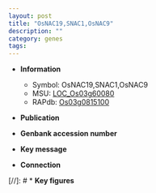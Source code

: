 ```yaml
---
layout: post
title: "OsNAC19,SNAC1,OsNAC9"
description: ""
category: genes
tags: 
---
```


* **Information**  
    + Symbol: OsNAC19,SNAC1,OsNAC9  
    + MSU: [LOC_Os03g60080](http://rice.uga.edu/cgi-bin/ORF_infopage.cgi?orf=LOC_Os03g60080)  
    + RAPdb: [Os03g0815100](http://rapdb.dna.affrc.go.jp/viewer/gbrowse_details/irgsp1?name=Os03g0815100)  

* **Publication**  

* **Genbank accession number**  

* **Key message**  

* **Connection**  

[//]: # * **Key figures**  


